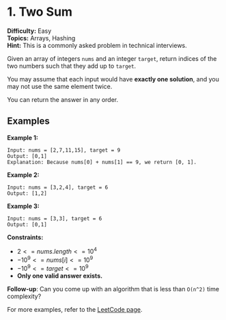 # 1. Two Sum

**Difficulty:** Easy  
**Topics:** Arrays, Hashing  
**Hint:** This is a commonly asked problem in technical interviews.

Given an array of integers `nums` and an integer `target`, return indices of the two numbers such that they add up to `target`.

You may assume that each input would have **exactly one solution**, and you may not use the same element twice.

You can return the answer in any order.

## Examples

**Example 1:**
```plaintext
Input: nums = [2,7,11,15], target = 9
Output: [0,1]
Explanation: Because nums[0] + nums[1] == 9, we return [0, 1].
```

**Example 2:**
```plaintext
Input: nums = [3,2,4], target = 6
Output: [1,2]
```

**Example 3:**
```plaintext
Input: nums = [3,3], target = 6
Output: [0,1]
```

**Constraints:**

* $2 <= nums.length <= 10^4$
* $-10^9 <= nums[i] <= 10^9$
* $-10^9 <= target <= 10^9$
* **Only one valid answer exists.**


**Follow-up**: Can you come up with an algorithm that is less than `O(n^2)` time complexity?

For more examples, refer to the [LeetCode page](https://leetcode.com/problems/two-sum/).